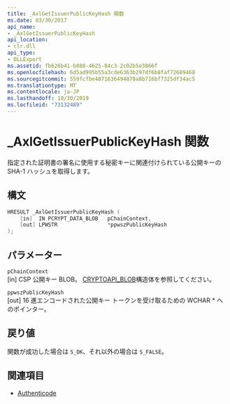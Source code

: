 ```yaml
---
title: _AxlGetIssuerPublicKeyHash 関数
ms.date: 03/30/2017
api_name:
- _AxlGetIssuerPublicKeyHash
api_location:
- clr.dll
api_type:
- DLLExport
ms.assetid: fb626b41-b888-4625-84c3-2c02b5e3866f
ms.openlocfilehash: 6d5ad995b55a3cde6363b297df6b8faf72689468
ms.sourcegitcommit: 559fcfbe4871636494870a8b716bf7325df34ac5
ms.translationtype: MT
ms.contentlocale: ja-JP
ms.lasthandoff: 10/30/2019
ms.locfileid: "73132489"
---
```

# <a name="_axlgetissuerpublickeyhash-function"></a>\_AxlGetIssuerPublicKeyHash 関数
指定された証明書の署名に使用する秘密キーに関連付けられている公開キーの SHA-1 ハッシュを取得します。  
  
## <a name="syntax"></a>構文  
  
```cpp  
HRESULT _AxlGetIssuerPublicKeyHash (  
    [in]  IN PCRYPT_DATA_BLOB   pChainContext,  
    [out] LPWSTR                *ppwszPublicKeyHash  
);  
```  
  
## <a name="parameters"></a>パラメーター  
 `pChainContext`  
 [in] CSP 公開キー BLOB。 [CRYPTOAPI_BLOB](/windows/win32/api/dpapi/ns-dpapi-crypt_integer_blob)構造体を参照してください。  
  
 `ppwszPublicKeyHash`  
 [out] 16 進エンコードされた公開キー トークンを受け取るための WCHAR * へのポインター。  
  
## <a name="return-value"></a>戻り値  
 関数が成功した場合は `S_OK`、それ以外の場合は `S_FALSE`。  
  
## <a name="see-also"></a>関連項目

- [Authenticode](index.md)
